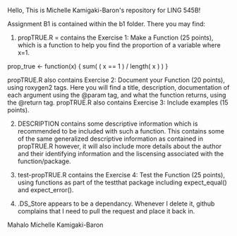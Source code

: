 
Hello, 
This is Michelle Kamigaki-Baron's repository for LING 545B! 

Assignment B1 is contained within the b1 folder. 
There you may find: 
1) propTRUE.R = contains the Exercise 1: Make a Function (25 points), which is a function to help you find the proportion of a variable where x=1.

 prop_true <- function(x) {
  sum( ( x == 1 ) / length( x ) )
}
   
   propTRUE.R also contains Exercise 2: Document your Function (20 points), using roxygen2 tags. Here you will find a title, description, documentation of each argument using the @param tag, and what the function returns, using the @return tag. propTRUE.R also contains Exercise 3: Include examples (15 points). 
   
2) DESCRIPTION contains some descriptive information which is recommended to be included with such a function. This contains some of the same generalized descriptive information as contained in propTRUE.R however, it will also include more details about the author and their identifying information and the liscensing associated with the function/package. 

3) test-propTRUE.R contains the Exercise 4: Test the Function (25 points), using functions as part of the testthat package including expect_equal() and expect_error().

4) .DS_Store appears to be a dependancy. Whenever I delete it, github complains that I need to pull the request and place it back in. 


Mahalo
Michelle Kamigaki-Baron

